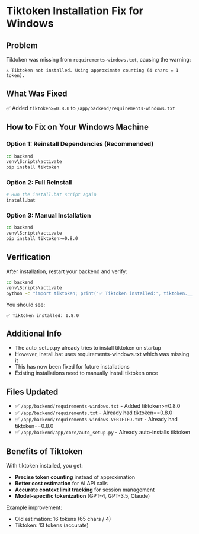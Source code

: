 # Tiktoken Installation Fix for Windows

## Problem
Tiktoken was missing from `requirements-windows.txt`, causing the warning:
```
⚠️ Tiktoken not installed. Using approximate counting (4 chars = 1 token).
```

## What Was Fixed
✅ Added `tiktoken>=0.8.0` to `/app/backend/requirements-windows.txt`

## How to Fix on Your Windows Machine

### Option 1: Reinstall Dependencies (Recommended)
```bash
cd backend
venv\Scripts\activate
pip install tiktoken
```

### Option 2: Full Reinstall
```bash
# Run the install.bat script again
install.bat
```

### Option 3: Manual Installation
```bash
cd backend
venv\Scripts\activate
pip install tiktoken>=0.8.0
```

## Verification
After installation, restart your backend and verify:

```bash
cd backend
venv\Scripts\activate
python -c "import tiktoken; print('✅ Tiktoken installed:', tiktoken.__version__)"
```

You should see:
```
✅ Tiktoken installed: 0.8.0
```

## Additional Info
- The auto_setup.py already tries to install tiktoken on startup
- However, install.bat uses requirements-windows.txt which was missing it
- This has now been fixed for future installations
- Existing installations need to manually install tiktoken once

## Files Updated
- ✅ `/app/backend/requirements-windows.txt` - Added tiktoken>=0.8.0
- ✅ `/app/backend/requirements.txt` - Already had tiktoken==0.8.0
- ✅ `/app/backend/requirements-windows-VERIFIED.txt` - Already had tiktoken==0.8.0
- ✅ `/app/backend/app/core/auto_setup.py` - Already auto-installs tiktoken

## Benefits of Tiktoken
With tiktoken installed, you get:
- **Precise token counting** instead of approximation
- **Better cost estimation** for AI API calls
- **Accurate context limit tracking** for session management
- **Model-specific tokenization** (GPT-4, GPT-3.5, Claude)

Example improvement:
- Old estimation: 16 tokens (65 chars / 4)
- Tiktoken: 13 tokens (accurate)
